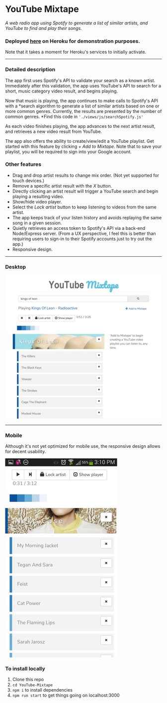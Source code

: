 # YouTube Mixtape

*A web radio app using Spotify to generate a list of similar artists, and YouTube to find and play their songs.*

### Deployed [here](https://youtube-mixtape.herokuapp.com) on Heroku for demonstration purposes.
Note that it takes a moment for Heroku's services to initially activate.

---

### Detailed description
The app first uses Spotify's API to validate your search as a known artist. Immediately after this validation, the app uses YouTube's API to search for a short, music category video result, and begins playing.

Now that music is playing, the app continues to make calls to Spotify's API with a *search algorithm to generate a list of similar artists based on one or more common genres. Currently, the results are presented by the number of common genres. *Find this code in ````'./views/js/searchSpotify.js'````

As each video finishes playing, the app advances to the next artist result, and retrieves a new video result from YouTube.

The app also offers the ability to create/view/edit a YouTube playlist. Get started with this feature by clicking *+ Add to Mixtape*. Note that to save your playlist, you will be required to sign into your Google account.

### Other features
* Drag and drop artist results to change mix order. (Not yet supported for touch devices.)
* Remove a specific artist result with the *X* button.
* Directly clicking an artist result will trigger a YouTube search and begin playing a resulting video.
* Show/hide video player.
* Select the *Lock artist* button to keep listening to videos from the same artist.
* The app keeps track of your listen history and avoids replaying the same song in a given session.
* Quietly retrieves an access token to Spotify's API via a back-end Node/Express server. (From a UX perspective, I feel this is better than requiring users to sign-in to their Spotify accounts just to try out the app.)
* Responsive design.

---
### Desktop
![homepage screenshot](./screenshots/homePage6_2_17.png)



---
### Mobile
Although it's not yet optimized for mobile use, the responsive design allows for decent usability.

![android mobile screenshot](./screenshots/android6_2_17.jpg)

### To install locally
1. Clone this repo    
2. ````cd YouTube-Mixtape````             
3. ````npm i```` to install dependencies    
4. ````npm run start```` to get things going on localhost:3000